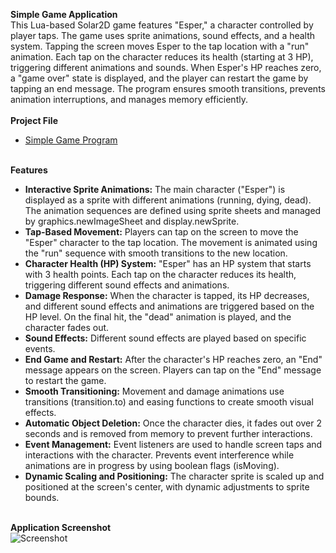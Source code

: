 <b>Simple Game Application</b>
<br>This Lua-based Solar2D game features "Esper," a character controlled by player taps. The game uses sprite animations, sound effects, and a health system. Tapping the screen moves Esper to the tap location with a "run" animation. Each tap on the character reduces its health (starting at 3 HP), triggering different animations and sounds. When Esper's HP reaches zero, a "game over" state is displayed, and the player can restart the game by tapping an end message. The program ensures smooth transitions, prevents animation interruptions, and manages memory efficiently.</br>
<br><b>Project File</b></br>
  - [Simple Game Program](https://github.com/EricDelgado993/Simple-Game-Application/blob/main/Simple%20Game%20Application/main.lua)

<br><b>Features</b></br>
  - <b>Interactive Sprite Animations:</b> The main character ("Esper") is displayed as a sprite with different animations (running, dying, dead). The animation sequences are defined using sprite sheets and managed by graphics.newImageSheet and display.newSprite.
  - <b>Tap-Based Movement:</b> Players can tap on the screen to move the "Esper" character to the tap location. The movement is animated using the "run" sequence with smooth transitions to the new location.
  - <b>Character Health (HP) System:</b> "Esper" has an HP system that starts with 3 health points. Each tap on the character reduces its health, triggering different sound effects and animations.
  - <b>Damage Response:</b> When the character is tapped, its HP decreases, and different sound effects and animations are triggered based on the HP level. On the final hit, the "dead" animation is played, and the character fades out.
  - <b>Sound Effects:</b> Different sound effects are played based on specific events.
  - <b>End Game and Restart:</b> After the character's HP reaches zero, an "End" message appears on the screen. Players can tap on the "End" message to restart the game.
  - <b>Smooth Transitioning:</b> Movement and damage animations use transitions (transition.to) and easing functions to create smooth visual effects.
  - <b>Automatic Object Deletion:</b> Once the character dies, it fades out over 2 seconds and is removed from memory to prevent further interactions.
  - <b>Event Management:</b> Event listeners are used to handle screen taps and interactions with the character. Prevents event interference while animations are in progress by using boolean flags (isMoving).
  - <b>Dynamic Scaling and Positioning:</b> The character sprite is scaled up and positioned at the screen's center, with dynamic adjustments to sprite bounds.

<br><b>Application Screenshot</b></br>
![Screenshot](https://github.com/user-attachments/assets/1f3770c1-b54c-41f5-a82f-b42de38f68fc)
